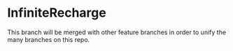 # InfiniteRecharge
This branch will be merged with other feature branches in order to unify the many branches on this repo.